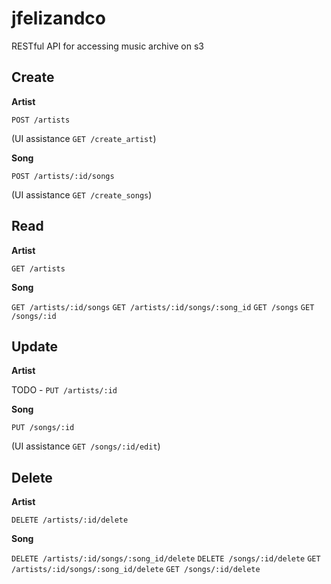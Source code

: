 # jfelizandco

RESTful API for accessing music archive on s3

## Create

**Artist**

`POST /artists` 

(UI assistance `GET /create_artist`)

**Song**

`POST /artists/:id/songs`

(UI assistance `GET /create_songs`)

## Read

**Artist**

`GET /artists`

**Song**

`GET /artists/:id/songs`
`GET /artists/:id/songs/:song_id`
`GET /songs`
`GET /songs/:id`

## Update

**Artist**

TODO - `PUT /artists/:id`

**Song**

`PUT /songs/:id`

(UI assistance `GET /songs/:id/edit`)

## Delete

**Artist**

`DELETE /artists/:id/delete`

**Song**

`DELETE /artists/:id/songs/:song_id/delete`
`DELETE /songs/:id/delete`
`GET /artists/:id/songs/:song_id/delete`
`GET /songs/:id/delete`

